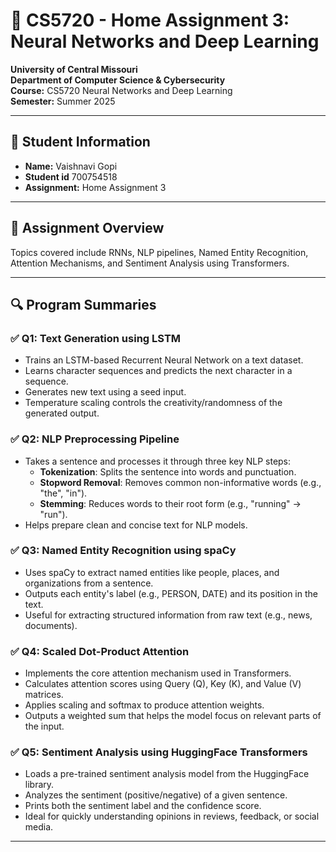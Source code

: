 # 🧠 CS5720 - Home Assignment 3: Neural Networks and Deep Learning

**University of Central Missouri**  
**Department of Computer Science & Cybersecurity**  
**Course:** CS5720 Neural Networks and Deep Learning  
**Semester:** Summer 2025  

---

## 👤 Student Information

- **Name:** Vaishnavi Gopi
- **Student id** 700754518
- **Assignment:** Home Assignment 3  

---

## 📄 Assignment Overview

Topics covered include RNNs, NLP pipelines, Named Entity Recognition, Attention Mechanisms, and Sentiment Analysis using Transformers.

---

## 🔍 Program Summaries

### ✅ Q1: Text Generation using LSTM
- Trains an LSTM-based Recurrent Neural Network on a text dataset.
- Learns character sequences and predicts the next character in a sequence.
- Generates new text using a seed input.
- Temperature scaling controls the creativity/randomness of the generated output.

### ✅ Q2: NLP Preprocessing Pipeline
- Takes a sentence and processes it through three key NLP steps:
  - **Tokenization**: Splits the sentence into words and punctuation.
  - **Stopword Removal**: Removes common non-informative words (e.g., "the", "in").
  - **Stemming**: Reduces words to their root form (e.g., "running" → "run").
- Helps prepare clean and concise text for NLP models.

### ✅ Q3: Named Entity Recognition using spaCy
- Uses spaCy to extract named entities like people, places, and organizations from a sentence.
- Outputs each entity's label (e.g., PERSON, DATE) and its position in the text.
- Useful for extracting structured information from raw text (e.g., news, documents).

### ✅ Q4: Scaled Dot-Product Attention
- Implements the core attention mechanism used in Transformers.
- Calculates attention scores using Query (Q), Key (K), and Value (V) matrices.
- Applies scaling and softmax to produce attention weights.
- Outputs a weighted sum that helps the model focus on relevant parts of the input.

### ✅ Q5: Sentiment Analysis using HuggingFace Transformers
- Loads a pre-trained sentiment analysis model from the HuggingFace library.
- Analyzes the sentiment (positive/negative) of a given sentence.
- Prints both the sentiment label and the confidence score.
- Ideal for quickly understanding opinions in reviews, feedback, or social media.

---


